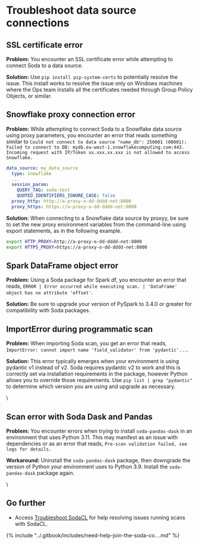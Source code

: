 # Troubleshoot data source connections

## SSL certificate error

**Problem:** You encounter an SSL certificate error while attempting to connect Soda to a data source.

**Solution:** Use `pip install pip-system-certs` to potentially resolve the issue. This install works to resolve the issue only on Windows machines where the Ops team installs all the certificates needed through Group Policy Objects, or similar.

## Snowflake proxy connection error

**Problem:** While attempting to connect Soda to a Snowflake data source using proxy parameters, you encounter an error that reads something similar to `Could not connect to data source "name_db": 250001 (08001): Failed to connect to DB: mydb.eu-west-1.snowflakecomputing.com:443. Incoming request with IP/Token xx.xxx.xx.xxx is not allowed to access Snowflake.`

```yaml
data_source: my_data_source
  type: snowflake
  ...
  session_param:
    QUERY_TAG: soda-test
    QUOTED_IDENTIFIERS_IGNORE_CASE: false
  proxy_http: http://a-proxy-o-dd-dddd-net:8000
  proxy_https: https://a-proxy-o-dd-dddd-net:8000
```

**Solution:** When connecting to a Snowflake data source by proxyy, be sure to set the new proxy environment variables from the command-line using export statements, as in the following example.

```sh
export HTTP_PROXY=http://a-proxy-o-dd-dddd-net:8000
export HTTPS_PROXY=https://a-proxy-o-dd-dddd-net:8000
```

## Spark DataFrame object error

**Problem:** Using a Soda package for Spark df, you encounter an error that reads, `ERROR | Error occurred while executing scan. | 'DataFrame' object has no attribute 'offset'`.

**Solution:** Be sure to upgrade your version of PySpark to 3.4.0 or greater for compatibility with Soda packages.

## ImportError during programmatic scan

**Problem:** When importing Soda scan, you get an error that reads, `ImportError: cannot import name 'field_validator' from 'pydantic'...`.

**Solution:** This error typically emerges when your environment is using pydantic v1 instead of v2. Soda requires pydantic v2 to work and this is correctly set via installation requirements in the package, however Python allows you to override those requirements. Use `pip list | grep "pydantic"` to determine which version you are using and upgrade as necessary.

\


## Scan error with Soda Dask and Pandas

**Problem:** You encounter errors when trying to install `soda-pandas-dask` in an environment that uses Python 3.11. This may manifest as an issue with dependencies or as an error that reads, `Pre-scan validation failed, see logs for details.`

**Workaround:** Uninstall the `soda-pandas-dask` package, then downgrade the version of Python your environment uses to Python 3.9. Install the `soda-pandas-dask` package again.

\


## Go further

* Access [Troubleshoot SodaCL](../sodacl-reference/troubleshoot.md) for help resolving issues running scans with SodaCL.

{% include "../.gitbook/includes/need-help-join-the-soda-co....md" %}
